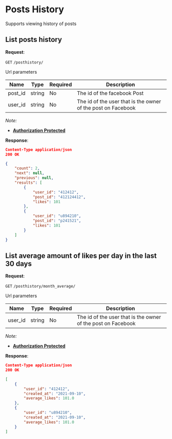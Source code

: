 # Posts History
Supports viewing history of posts

## List posts history

**Request**:

`GET` `/posthistory/`

Url parameters

Name       | Type   | Required | Description
-----------|--------|----------|------------
post_id    | string | No       | The id of the facebook Post
user_id    | string | No       | The id of the user that is the owner of the post on Facebook

*Note:*

- **[Authorization Protected](authentication.md)**

**Response**:

```json
Content-Type application/json
200 OK

{
    "count": 2,
    "next": null,
    "previous": null,
    "results": [
        {
            "user_id": "412412",
            "post_id": "412124412",
            "likes": 101
        },
        {
            "user_id": "u894210",
            "post_id": "p241521",
            "likes": 101
        }
    ]
}   
```


## List average amount of likes per day in the last 30 days

**Request**:

`GET` `/posthistory/month_average/`

Url parameters

Name       | Type   | Required | Description
-----------|--------|----------|------------
user_id    | string | No       | The id of the user that is the owner of the post on Facebook

*Note:*

- **[Authorization Protected](authentication.md)**

**Response**:

```json
Content-Type application/json
200 OK

[
    {
        "user_id": "412412",
        "created_at": "2021-09-10",
        "average_likes": 101.0
    },
    {
        "user_id": "u894210",
        "created_at": "2021-09-10",
        "average_likes": 101.0
    }
]
```
